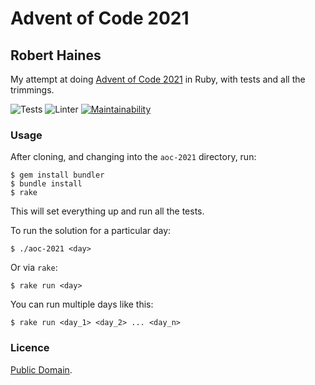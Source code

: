 # Advent of Code 2021
## Robert Haines

My attempt at doing [Advent of Code 2021](http://adventofcode.com/2021) in Ruby, with tests and all the trimmings.

![Tests](https://github.com/hainesr/aoc-2021/workflows/Tests/badge.svg)
![Linter](https://github.com/hainesr/aoc-2021/workflows/Linter/badge.svg)
[![Maintainability](https://api.codeclimate.com/v1/badges/43428ba65d54335d1941/maintainability)](https://codeclimate.com/github/hainesr/aoc-2021/maintainability)

### Usage

After cloning, and changing into the `aoc-2021` directory, run:

```shell
$ gem install bundler
$ bundle install
$ rake
```

This will set everything up and run all the tests.

To run the solution for a particular day:

```shell
$ ./aoc-2021 <day>
```

Or via `rake`:

```shell
$ rake run <day>
```

You can run multiple days like this:

```shell
$ rake run <day_1> <day_2> ... <day_n>
```

### Licence

[Public Domain](http://unlicense.org).
